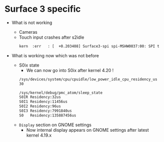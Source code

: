 # Surface 3 specific

- What is not working
  - Cameras
  - Touch input crashes after s2idle
    ```bash
    kern  :err   : [  +0.203408] Surface3-spi spi-MSHW0037:00: SPI transfer timed out
    ```

- What is working now which was not before
  - S0ix state
    - We can now go into S0ix after kernel 4.20 !
    ```bash
    /sys/devices/system/cpu/cpuidle/low_power_idle_cpu_residency_us
    30

    /sys/kernel/debug/pmc_atom/sleep_state
    S0IR Residency:32us
    S0I1 Residency:11456us
    S0I2 Residency:96us
    S0I3 Residency:7991840us
    S0   Residency:135887456us
    ```
  - `Display` section on GNOME settings
    - Now internal display appears on GNOME settings after latest kernel 4.19.x

